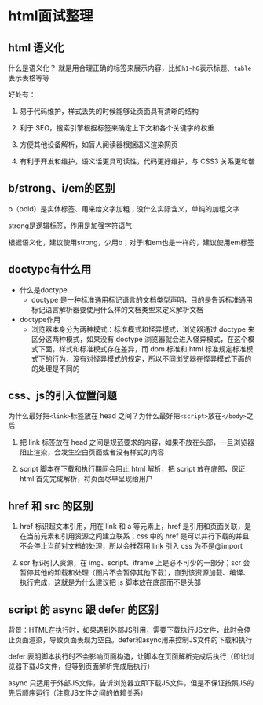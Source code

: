 # html面试整理

## html 语义化

什么是语义化？ 就是用合理正确的标签来展示内容，比如`h1~h6`表示标题、`table`表示表格等等

好处有：

1. 易于代码维护，样式丢失的时候能够让页面具有清晰的结构

2. 利于 SEO，搜索引擎根据标签来确定上下文和各个关键字的权重

3. 方便其他设备解析，如盲人阅读器根据语义渲染网页

4. 有利于开发和维护，语义话更具可读性，代码更好维护，与 CSS3 关系更和谐

## b/strong、i/em的区别

b（bold）是实体标签、用来给文字加粗；没什么实际含义，单纯的加粗文字

strong是逻辑标签，作用是加强字符语气

根据语义化，建议使用strong，少用b；对于i和em也是一样的，建议使用em标签

## doctype有什么用

* 什么是doctype
  * doctype 是一种标准通用标记语言的文档类型声明，目的是告诉标准通用标记语言解析器要使用什么样的文档类型来定义解析文档
* doctype作用
  * 浏览器本身分为两种模式：标准模式和怪异模式，浏览器通过 doctype 来区分这两种模式，如果没有 doctype 浏览器就会进入怪异模式，在这个模式下面，样式和标准模式存在差异，而 dom 标准和 html 标准规定标准模式下的行为，没有对怪异模式的规定，所以不同浏览器在怪异模式下面的的处理是不同的

##  css、js的引入位置问题

为什么最好把`<link>`标签放在 head 之间？为什么最好把`<script>`放在`</body>`之后

1. 把 link 标签放在 head 之间是规范要求的内容，如果不放在头部，一旦浏览器阻止渲染，会发生空白页面或者没有样式的内容

2. script 脚本在下载和执行期间会阻止 html 解析，把 script 放在底部，保证 html 首先完成解析，将页面尽早呈现给用户

## href 和 src 的区别

1. href 标识超文本引用，用在 link 和 a 等元素上，href 是引用和页面关联，是在当前元素和引用资源之间建立联系；css 中的 href 是可以并行下载的并且不会停止当前对文档的处理，所以会推荐用 link 引入 css 为不是@import

2. scr 标识引入资源，在 img、script、iframe 上是必不可少的一部分；scr 会暂停其他的卸载和处理（图片不会暂停其他下载），直到该资源加载、编译、执行完成，这就是为什么建议把 js 脚本放在底部而不是头部

## script 的 async 跟 defer 的区别

背景：HTML在执行时，如果遇到外部JS引用，需要下载执行JS文件，此时会停止页面渲染，导致页面表现为空白。defer和async用来控制JS文件的下载和执行

defer 表明脚本执行时不会影响页面构造，让脚本在页面解析完成后执行（即让浏览器下载JS文件，但等到页面解析完成后执行）

async 只适用于外部JS文件，告诉浏览器立即下载JS文件，但是不保证按照JS的先后顺序运行（注意JS文件之间的依赖关系）
